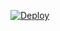 [![Deploy](https://www.herokucdn.com/deploy/button.svg)](https://heroku.com/deploy?template=https://github.com/yespap/vps)
